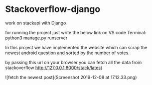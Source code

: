 # Stackoverflow-django
work on stackapi with Django

for running the project just write the below link on VS code Terminal:
python3 manage.py runserver


In this project we have implemented the website which can scrap the newest android question and sorted by the number of votes.

by passing this url on your browser you can fetch all the data from stackoverflow
http://127.0.0.1:8000/stack/latest

![fetch the newest post](Screenshot 2019-12-08 at 17.12.33.png)
